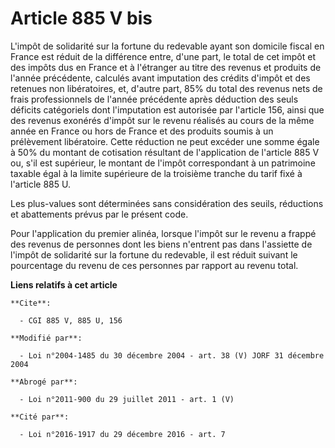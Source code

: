 # Article 885 V bis

L'impôt de solidarité sur la fortune du redevable ayant son domicile fiscal en France est réduit de la différence entre,
d'une part, le total de cet impôt et des impôts dus en France et à l'étranger au titre des revenus et produits de l'année
précédente, calculés avant imputation des crédits d'impôt et des retenues non libératoires, et, d'autre part, 85% du total
des revenus nets de frais professionnels de l'année précédente après déduction des seuls déficits catégoriels dont
l'imputation est autorisée par l'article 156, ainsi que des revenus exonérés d'impôt sur le revenu réalisés au cours de la
même année en France ou hors de France et des produits soumis à un prélèvement libératoire. Cette réduction ne peut excéder
une somme égale à 50% du montant de cotisation résultant de l'application de l'article 885 V ou, s'il est supérieur, le
montant de l'impôt correspondant à un patrimoine taxable égal à la limite supérieure de la troisième tranche du tarif fixé à
l'article 885 U.

Les plus-values sont déterminées sans considération des seuils, réductions et abattements prévus par le présent code.

Pour l'application du premier alinéa, lorsque l'impôt sur le revenu a frappé des revenus de personnes dont les biens
n'entrent pas dans l'assiette de l'impôt de solidarité sur la fortune du redevable, il est réduit suivant le pourcentage du
revenu de ces personnes par rapport au revenu total.

**Liens relatifs à cet article**

	**Cite**:

	  - CGI 885 V, 885 U, 156

	**Modifié par**:

	  - Loi n°2004-1485 du 30 décembre 2004 - art. 38 (V) JORF 31 décembre 2004

	**Abrogé par**:

	  - Loi n°2011-900 du 29 juillet 2011 - art. 1 (V)

	**Cité par**:

	  - Loi n°2016-1917 du 29 décembre 2016 - art. 7
